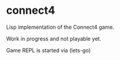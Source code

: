 # connect4
Lisp implementation of the Connect4 game.

Work in progress and not playable yet.

Game REPL is started via (lets-go)
